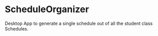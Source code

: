 # ScheduleOrganizer
Desktop App to generate a single schedule out of all the student class Schedules. 
